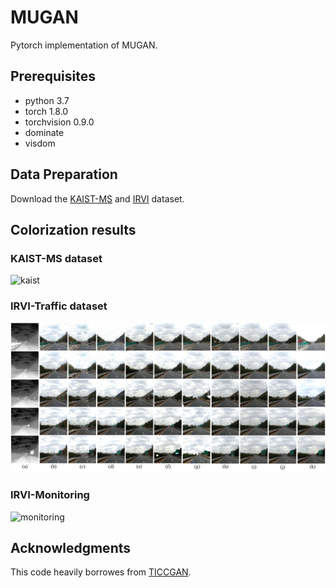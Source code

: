 # MUGAN
Pytorch implementation of MUGAN.

## Prerequisites
- python 3.7
- torch 1.8.0
- torchvision 0.9.0
- dominate
- visdom 

## Data Preparation
Download the [KAIST-MS](https://github.com/SoonminHwang/rgbt-ped-detection/blob/master/data/README.md) and [IRVI](https://pan.baidu.com/s/1og7bcuVDModuBJhEQXWPxg?pwd=IRVI) dataset.

## Colorization results
### KAIST-MS dataset
![kaist](img/kaist.png)

### IRVI-Traffic dataset
![traffic](img/traffic.png)

### IRVI-Monitoring
![monitoring](img/monitoring.png)

## Acknowledgments
This code heavily borrowes from [TICCGAN](https://github.com/Kuangxd/TICCGAN).
